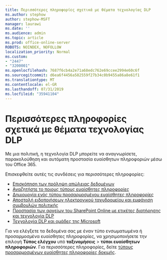 ```yaml
---
title: Περισσότερες πληροφορίες σχετικά με θέματα τεχνολογίας DLP
ms.author: stephow
author: stephow-MSFT
manager: laurawi
ms.date: ''
ms.audience: admin
ms.topic: article
ms.prod: office-online-server
ROBOTS: NOINDEX, NOFOLLOW
localization_priority: Normal
ms.custom:
- "2447"
- "3200001"
ms.openlocfilehash: 7687f6cb4a2e71a68edc762e69ccee2994e60c6f
ms.sourcegitcommit: d6ea6f4456a582559f27b34c0b9455a86a8e61f1
ms.translationtype: MT
ms.contentlocale: el-GR
ms.lasthandoff: 07/31/2019
ms.locfileid: "35941104"
---
```

# <a name="more-info-about-dlp-issues"></a>Περισσότερες πληροφορίες σχετικά με θέματα τεχνολογίας DLP

Με μια πολιτική, η τεχνολογία DLP μπορείτε να αναγνωρίσετε, παρακολούθηση και αυτόματη προστασία ευαίσθητων πληροφοριών μέσω του Office 365.

Επισκεφθείτε αυτές τις συνδέσεις για περισσότερες πληροφορίες:

- [Επισκόπηση των πρόληψη απώλειας δεδομένων](https://docs.microsoft.com/en-us/office365/securitycompliance/data-loss-prevention-policies)
- [Αναζητήστε το ποιους τύπους ευαίσθητες πληροφορίες](https://docs.microsoft.com/en-us/office365/securitycompliance/what-the-sensitive-information-types-look-for)
- [Δημιουργία ενός τύπου προσαρμοσμένου ευαίσθητες πληροφορίες](https://docs.microsoft.com/en-us/office365/securitycompliance/create-a-custom-sensitive-information-type)
- [Αποστολή ειδοποιήσεων ηλεκτρονικού ταχυδρομείου και εμφάνιση συμβουλών πολιτικής](https://docs.microsoft.com/en-us/office365/securitycompliance/use-notifications-and-policy-tips)
- [Προστασία των αρχείων του SharePoint Online με ετικέτες διατήρησης και τεχνολογία DLP](https://docs.microsoft.com/en-us/office365/securitycompliance/protect-sharepoint-online-files-with-office-365-labels-and-dlp)
- [Τεχνολογία DLP και ομάδες της Microsoft](https://docs.microsoft.com/en-us/office365/securitycompliance/dlp-microsoft-teams)

Για να ελέγξετε τα δεδομένα σας με έναν τύπο ενσωματωμένα ή προσαρμοσμένα ευαίσθητες πληροφορίες, να χρησιμοποιήσετε την επιλογή **Τύπος ελέγχου** υπό **ταξινομήσεις** > **τύποι ευαίσθητων πληροφοριών**. Για περισσότερες πληροφορίες, δείτε [τύπους προσαρμοσμένων ευαίσθητες πληροφορίες δοκιμής](https://docs.microsoft.com/en-us/office365/securitycompliance/create-a-custom-sensitive-information-type#test-custom-sensitive-information-types-in-the-security--compliance-center).